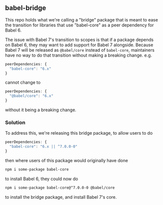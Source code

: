 ## babel-bridge

This repo holds what we're calling a "bridge" package that is meant to ease the
transition for libraries that use "babel-core" as a peer dependency for Babel 6.

The issue with Babel 7's transition to scopes is that if a package depends on
Babel 6, they may want to add support for Babel 7 alongside. Because Babel 7
will be released as `@babel/core` instead of `babel-core`, maintainers have
no way to do that transition without making a breaking change. e.g.

```js
peerDependencies: {
  "babel-core": "6.x"
}
```
cannot change to

```js
peerDependencies: {
  "@babel/core": "6.x"
}
```

without it being a breaking change.

### Solution

To address this, we're releasing this bridge package, to allow users to do


```js
peerDependencies: {
  "babel-core": "6.x || ^7.0.0-0"
}
```

then where users of this package would originally have done

```sh
npm i some-package babel-core
```

to install Babel 6, they could now do


```sh
npm i some-package babel-core@^7.0.0-0 @babel/core
```

to install the bridge package, and install Babel 7's core.
